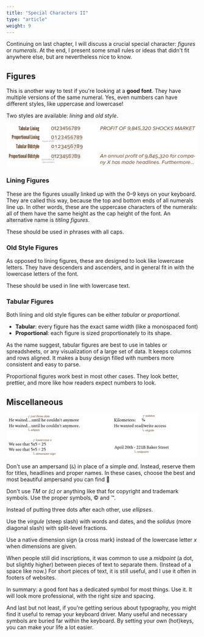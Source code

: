 ```yaml
---
title: "Special Characters II"
type: "article"
weight: 9
---
```


Continuing on last chapter, I will discuss a crucial special character: *figures* or *numerals*. At the end, I present some small rules or ideas that didn't fit anywhere else, but are nevertheless nice to know.

## Figures

This is another way to test if you're looking at a **good font**. They have multiple versions of the same numeral. Yes, even numbers can have different styles, like uppercase and lowercase!

Two styles are available: *lining* and *old style*.

![Example of the two different numeral styles: lining and old style.](TypographyFigures.webp)

### Lining Figures

These are the figures usually linked up with the 0&ndash;9 keys on your keyboard. They are called this way, because the top and bottom ends of all numerals line up. In other words, these are the uppercase characters of the numerals: all of them have the same height as the cap height of the font. An alternative name is *titling figures*.

These should be used in phrases with all caps.

### Old Style Figures

As opposed to lining figures, these are designed to look like lowercase letters. They have descenders and ascenders, and in general fit in with the lowercase letters of the font.

These should be used in line with lowercase text.

### Tabular Figures

Both lining and old style figures can be either *tabular* or *proportional*. 

* **Tabular**: every figure has the exact same width (like a monospaced font)
* **Proportional**: each figure is sized proportionately to its shape.

As the name suggest, tabular figures are best to use in tables or spreadsheets, or any visualization of a large set of data. It keeps columns and rows aligned. It makes a busy design filled with numbers more consistent and easy to parse.

Proportional figures work best in most other cases. They look better, prettier, and more like how readers expect numbers to look.

## Miscellaneous

![Miscellaneous remarks about special characters and typography.](TypographyCharactersMisc.webp)

Don't use an ampersand (`&`) in place of a simple *and*. Instead, reserve them for titles, headlines and proper names. In these cases, choose the best and most beautiful ampersand you can find 🙂

Don't use *TM* or *(c)* or anything like that for copyright and trademark symbols. Use the proper symbols, © and ™.

Instead of putting three dots after each other, use *ellipses*.

Use the *virgule* (steep slash) with words and dates, and the *solidus* (more diagonal slash) with split-level fractions.

Use a native dimension sign (a cross mark) instead of the lowercase letter *x* when dimensions are given.

When people still did inscriptions, it was common to use a *midpoint* (a dot, but slightly higher) between pieces of text to separate them. (Instead of a space like now.) For short pieces of text, it is still useful, and I use it often in footers of websites.

In summary: a good font has a dedicated symbol for most things. Use it. It will look more professional, with the right size and spacing.

And last but not least, if you're getting serious about typography, you might find it useful to remap your keyboard driver. Many useful and necessary symbols are buried far within the keyboard. By setting your own (hot)keys, you can make your life a lot easier.